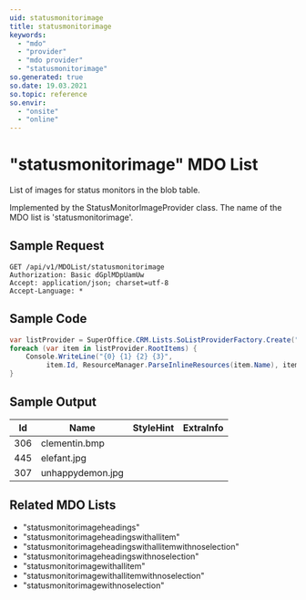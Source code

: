 ```yaml
---
uid: statusmonitorimage
title: statusmonitorimage
keywords:
  - "mdo"
  - "provider"
  - "mdo provider"
  - "statusmonitorimage"
so.generated: true
so.date: 19.03.2021
so.topic: reference
so.envir:
  - "onsite"
  - "online"
---
```


# "statusmonitorimage" MDO List
List of images for status monitors in the blob table.



Implemented by the <see cref="T:SuperOffice.CRM.Lists.StatusMonitorImageProvider">StatusMonitorImageProvider</see> class.
The name of the MDO list is 'statusmonitorimage'.




## Sample Request

```http!
GET /api/v1/MDOList/statusmonitorimage
Authorization: Basic dGplMDpUamUw
Accept: application/json; charset=utf-8
Accept-Language: *

```

## Sample Code
```cs
var listProvider = SuperOffice.CRM.Lists.SoListProviderFactory.Create("statusmonitorimage", forceFlatList: true);
foreach (var item in listProvider.RootItems) {
    Console.WriteLine("{0} {1} {2} {3}", 
         item.Id, ResourceManager.ParseInlineResources(item.Name), item.StyleHint, item.ExtraInfo);
}
```

## Sample Output

|Id   | Name  |StyleHint|ExtraInfo |
| --- | ----- | ------- | -------- |
|306|clementin.bmp|||
|445|elefant.jpg|||
|307|unhappydemon.jpg|||


## Related MDO Lists

* "statusmonitorimageheadings"
* "statusmonitorimageheadingswithallitem"
* "statusmonitorimageheadingswithallitemwithnoselection"
* "statusmonitorimageheadingswithnoselection"
* "statusmonitorimagewithallitem"
* "statusmonitorimagewithallitemwithnoselection"
* "statusmonitorimagewithnoselection"
